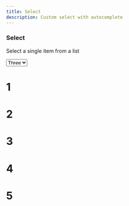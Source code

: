 ```yaml
---
title: Select
description: Custom select with autocomplete
---
```


### Select

Select a single item from a list

<div data-controller="select" class="autocomplete-input-container">
  <select name="field">
    <option value="1">One</option>
    <option value="2">Two</option>
    <option value="3" selected>Three</option>
    <option value="4">Four</option>
    <option value="5">Five</option>
    <option value="6">Six</option>
  </select>
</div>

# 1

# 2

# 3

# 4

# 5

